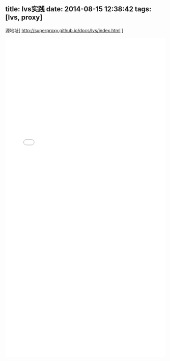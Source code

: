 title: lvs实践
date: 2014-08-15 12:38:42
tags: [lvs, proxy]
---
源地址[ http://superproxy.github.io/docs/lvs/index.html ]
<!--more-->
<iframe src="/docs/lvs/index.html" frameBorder="0" width="100%" scrolling="yes" height="1000px"></iframe>
